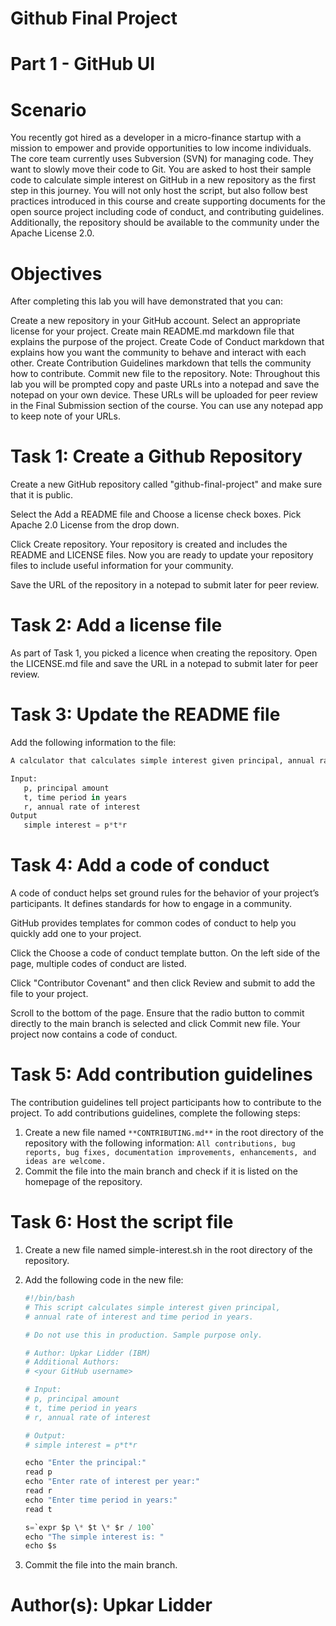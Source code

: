 # Github Final Project

# Part 1 - GitHub UI
# Scenario

You recently got hired as a developer in a micro-finance startup with a mission to empower and provide opportunities to low income individuals. The core team currently uses Subversion (SVN) for managing code. They want to slowly move their code to Git. You are asked to host their sample code to calculate simple interest on GitHub in a new repository as the first step in this journey. You will not only host the script, but also follow best practices introduced in this course and create supporting documents for the open source project including code of conduct, and contributing guidelines. Additionally, the repository should be available to the community under the Apache License 2.0.

# Objectives
After completing this lab you will have demonstrated that you can:

Create a new repository in your GitHub account. Select an appropriate license for your project. Create main README.md markdown file that explains the purpose of the project. Create Code of Conduct markdown that explains how you want the community to behave and interact with each other. Create Contribution Guidelines markdown that tells the community how to contribute. Commit new file to the repository. Note: Throughout this lab you will be prompted copy and paste URLs into a notepad and save the notepad on your own device. These URLs will be uploaded for peer review in the Final Submission section of the course. You can use any notepad app to keep note of your URLs.

# Task 1: Create a Github Repository
Create a new GitHub repository called "github-final-project" and make sure that it is public.

Select the Add a README file and Choose a license check boxes. Pick Apache 2.0 License from the drop down.

Click Create repository. Your repository is created and includes the README and LICENSE files. Now you are ready to update your repository files to include useful information for your community.

Save the URL of the repository in a notepad to submit later for peer review.

# Task 2: Add a license file
As part of Task 1, you picked a licence when creating the repository. Open the LICENSE.md file and save the URL in a notepad to submit later for peer review.

# Task 3: Update the README file
Add the following information to the file:
```python
A calculator that calculates simple interest given principal, annual rate of interest and time period in years.

Input:
   p, principal amount
   t, time period in years
   r, annual rate of interest
Output
   simple interest = p*t*r
```

# Task 4: Add a code of conduct
A code of conduct helps set ground rules for the behavior of your project’s participants. It defines standards for how to engage in a community.

GitHub provides templates for common codes of conduct to help you quickly add one to your project.

Click the Choose a code of conduct template button. On the left side of the page, multiple codes of conduct are listed.

Click "Contributor Covenant" and then click Review and submit to add the file to your project.

Scroll to the bottom of the page. Ensure that the radio button to commit directly to the main branch is selected and click Commit new file. Your project now contains a code of conduct.

# Task 5: Add contribution guidelines
The contribution guidelines tell project participants how to contribute to the project. To add contributions guidelines, complete the following steps:

1. Create a new file named ```**CONTRIBUTING.md**``` in the root directory of the repository with the following information:
``` All contributions, bug reports, bug fixes, documentation improvements, enhancements, and ideas are welcome. ```
2. Commit the file into the main branch and check if it is listed on the homepage of the repository.

# Task 6: Host the script file
1. Create a new file named simple-interest.sh in the root directory of the repository.

2. Add the following code in the new file:
   ```python
   #!/bin/bash
   # This script calculates simple interest given principal,
   # annual rate of interest and time period in years.
   
   # Do not use this in production. Sample purpose only.
   
   # Author: Upkar Lidder (IBM)
   # Additional Authors:
   # <your GitHub username>
   
   # Input:
   # p, principal amount
   # t, time period in years
   # r, annual rate of interest
   
   # Output:
   # simple interest = p*t*r
   
   echo "Enter the principal:"
   read p
   echo "Enter rate of interest per year:"
   read r
   echo "Enter time period in years:"
   read t
   
   s=`expr $p \* $t \* $r / 100`
   echo "The simple interest is: "
   echo $s
   ```
3. Commit the file into the main branch.

# Author(s): Upkar Lidder
